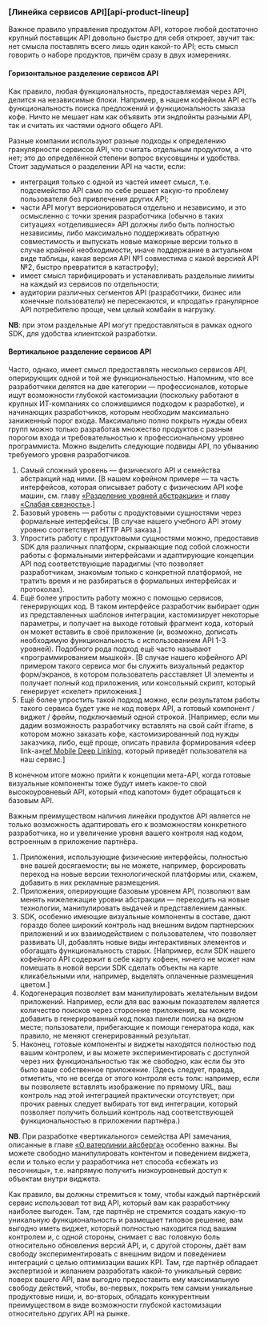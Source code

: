 ### [Линейка сервисов API][api-product-lineup]

Важное правило управления продуктом API, которое любой достаточно крупный поставщик API довольно быстро для себя откроет, звучит так: нет смысла поставлять всего лишь один какой-то API; есть смысл говорить о наборе продуктов, причём сразу в двух измерениях.

#### Горизонтальное разделение сервисов API

Как правило, любая функциональность, предоставляемая через API, делится на независимые блоки. Например, в нашем кофейном API есть функциональность поиска предложений и функциональность заказа кофе. Ничто не мешает нам как объявить эти эндпойнты разными API, так и считать их частями одного общего API.

Разные компании используют разные подходы к определению гранулярности сервисов API, что считать отдельным продуктом, а что нет; это до определённой степени вопрос вкусовщины и удобства. Стоит задуматься о разделении API на части, если:
  * интеграция только с одной из частей имеет смысл, т.е. подсемейство API само по себе решает какую-то проблему пользователя без привлечения других API;
  * части API могут версионироваться отдельно и независимо, и это осмысленно с точки зрения разработчика (обычно в таких ситуациях «отделившиеся» API должны либо быть полностью независимы, либо максимально поддерживать обратную совместимость и выпускать новые мажорные версии только в случае крайней необходимости, иначе поддержание в актуальном виде таблицы, какая версия API №1 совместима с какой версией API №2, быстро превратится в катастрофу);
  * имеет смысл тарифицировать и устанавливать раздельные лимиты на каждый из сервисов по отдельности;
  * аудитории различных сегментов API (разработчики, бизнес или конечные пользователи) не пересекаются, и «продать» гранулярное API потребителю проще, чем целый комбайн в нагрузку.

**NB**: при этом раздельные API могут предоставляться в рамках одного SDK, для удобства клиентской разработки.

#### Вертикальное разделение сервисов API

Часто, однако, имеет смысл предоставлять несколько сервисов API, оперирующих одной и той же функциональностью. Напомним, что все разработчики делятся на две категории — профессионалов, которые ищут возможности глубокой кастомизации (поскольку работают в крупных ИТ-компаниях со сложившимся подходом к разработке), и начинающих разработчиков, которым необходим максимально заниженный порог входа. Максимально полно покрыть нужды обеих групп можно только разработав множество продуктов с разным порогом входа и требовательностью к профессиональному уровню программиста. Можно выделить следующие подвиды API, по убыванию требуемого уровня разработчиков.
  1. Самый сложный уровень — физического API и семейства абстракций над ними. [В нашем кофейном примере — та часть интерфейсов, которая описывает работу с физическим API кофе машин, см. главу [«Разделение уровней абстракции»](#api-design-separating-abstractions) и главу [«Слабая связность»](#back-compat-weak-coupling).]
  2. Базовый уровень — работы с продуктовыми сущностями через формальные интерфейсы. [В случае нашего учебного API этому уровню соответствует HTTP API заказа.]
  3. Упростить работу с продуктовыми сущностями можно, предоставив SDK для различных платформ, скрывающие под собой сложности работы с формальными интерфейсами и адаптирующие концепции API под соответствующие парадигмы (что позволяет разработчикам, знакомым только с конкретной платформой, не тратить время и не разбираться в формальных интерфейсах и протоколах).
  4. Ещё более упростить работу можно с помощью сервисов, генерирующих код. В таком интерфейсе разработчик выбирает один из представленных шаблонов интеграции, кастомизирует некоторые параметры, и получает на выходе готовый фрагмент кода, который он может вставить в своё приложение (и, возможно, дописать необходимую функциональность с использованием API 1-3 уровней). Подобного рода подход ещё часто называют «программированием мышкой». [В случае нашего кофейного API примером такого сервиса мог бы служить визуальный редактор форм/экранов, в котором пользователь расставляет UI элементы и  получает полный код приложения, или консольный скрипт, который генерирует «скелет» приложения.]
  5. Ещё более упростить такой подход можно, если результатом работы такого сервиса будет уже не код поверх API, а готовый компонент / виджет / фрейм, подключаемый одной строкой. [Например, если мы дадим возможность разработчику вставлять на свой сайт iframe, в котором можно заказать кофе, кастомизированный под нужды заказчика, либо, ещё проще, описать правила формирования «deep link-а»[ref Mobile Deep Linking](https://en.wikipedia.org/wiki/Mobile_deep_linking), который приведёт пользователя на наш сервис.]

В конечном итоге можно прийти к концепции мета-API, когда готовые визуальные компоненты тоже будут иметь какое-то свой высокоуровневый API, который «под капотом» будет обращаться к базовым API.

Важным преимуществом наличия линейки продуктов API является не только возможность адаптировать его к возможностям конкретного разработчика, но и увеличение уровня вашего контроля над кодом, встроенным в приложение партнёра.
  1. Приложения, использующие физические интерфейсы, полностью вне вашей досягаемости; вы не можете, например, форсировать переход на новые версии технологической платформы или, скажем, добавить в них рекламные размещения.
  2. Приложения, оперирующие базовым уровнем API, позволяют вам менять нижележащие уровни абстракции — переходить на новые технологии, манипулировать выдачей и представлением данных.
  3. SDK, особенно имеющие визуальные компоненты в составе, дают гораздо более широкий контроль над внешним видом партнерских приложений и их взаимодействием с пользователем, что позволяет развивать UI, добавлять новые виды интерактивных элементов и обогащать функциональность старых. [Например, если SDK нашего кофейного API содержит в себе карту кофеен, ничего не может нам помешать в новой версии SDK сделать объекты на карте кликабельными или, например, выделять оплаченные размещения цветом.]
  4. Кодогенерация позволяет вам манипулировать желательным видом приложений. Например, если для вас важным показателем является количество поисков через сторонние приложения, вы можете добавить в генерированный код показ панели поиска на видном месте; пользователи, прибегающие к помощи генератора кода, как правило, не меняют сгенерированный результат.
  5. Наконец, готовые компоненты и виджеты находятся полностью под вашим контролем, и вы можете экспериментировать с доступной через них функциональностью так же свободно, как если бы это было ваше собственное приложение. (Здесь следует, правда, отметить, что не всегда от этого контроля есть толк: например, если вы позволяете вставлять изображение по прямому URL, ваш контроль над этой интеграцией практически отсутствует; при прочих равных следует выбирать тот вид интеграции, который позволяет получить больший контроль над соответствующей функциональностью в приложении партнёра.)

**NB**. При разработке «вертикального» семейства API замечания, описанные в главе [«О ватерлинии айсберга»](#back-compat-iceberg-waterline) особенно важны. Вы можете свободно манипулировать контентом и поведением виджета, если и только если у разработчика нет способа «сбежать из песочницы», т.е. напрямую получить низкоуровневый доступ к объектам внутри виджета.

Как правило, вы должны стремиться к тому, чтобы каждый партнёрский сервис использовал тот вид API, который вам как разработчику наиболее выгоден. Там, где партнёр не стремится создать какую-то уникальную функциональность и размещает типовое решение, вам выгодно иметь виджет, который полностью находится под вашим контролем и, с одной стороны, снимает с вас головную боль относительно обновления версий API, и, с другой стороны, даёт вам свободу экспериментировать с внешним видом и поведением интеграций с целью оптимизации ваших KPI. Там, где партнёр обладает экспертизой и желанием разработать какой-то уникальный сервис поверх вашего API, вам выгодно предоставить ему максимальную свободу действий, чтобы, во-первых, покрыть тем самым уникальные продуктовые ниши, и, во-вторых, обладать конкурентным преимуществом в виде возможности глубокой кастомизации относительно других API на рынке.